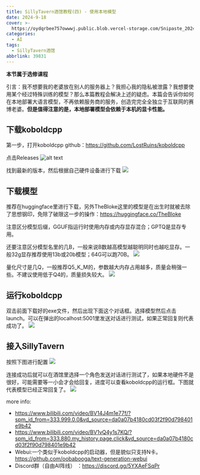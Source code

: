```yaml
---
title: SillyTavern酒馆教程(四) - 使用本地模型
date: 2024-9-18
cover: >-
  https://oydqrbee757owwwj.public.blob.vercel-storage.com/Snipaste_2024-09-07_13-48-05-SQWMYnATqu78zzoqVytrFZof5T21WC.png
categories:
  - AI
tags:
  - SillyTavern酒馆
abbrlink: 39831
---
```

**本节属于选修课程**

引言：我不想要我的老婆放在别人的服务器上？我担心我的隐私被泄露？我想要使用某个经过特殊训练的模型？那么本篇教程会解决上述的疑虑。本篇会告诉你如何在本地部署大语言模型，不再依赖服务商的服务，创造完完全全独立于互联网的赛博老婆。**但是值得注意的是，本地部署模型会依赖于本机的显卡性能。**

## 下载koboldcpp

第一步，打开koboldcpp github：https://github.com/LostRuins/koboldcpp

点击Releases
![alt text](https://tvax3.sinaimg.cn/large/005FcNj6ly1huwl73bch2j31gl10f4pz.jpg)

找到最新的版本，然后根据自己硬件设备进行下载
![](https://tvax1.sinaimg.cn/large/005FcNj6ly1huwl902h00j31280mrwon.jpg)

## 下载模型
推荐在huggingface里进行下载，另外TheBloke这里的模型是在出生时就被去除了思想钢印，免除了破限这一步的操作：https://huggingface.co/TheBloke

注意区分模型后缀，GGUF指运行时使用内存或内存显存混合；GPTQ是显存专用。

还要注意区分模型名里的几B，一般来说B数越高模型越聪明同时也越吃显存。一般32g显存推荐使用13b或20b模型；64G可以跑70B。
![](https://tvax4.sinaimg.cn/large/005FcNj6ly1huwl9sb171j31bn0j2qld.jpg)

量化尺寸是几Q，一般推荐Q5_K_M的，参数越大内存占用越多，质量会稍强一些。不建议使用低于Q4的，质量损失较大。
![](https://tvax4.sinaimg.cn/large/005FcNj6ly1huwlaa2p6wj30uv154h5k.jpg)

## 运行koboldcpp

双击前面下载好的exe文件，然后出现下面这个对话框。选择模型然后点击launch。可以在弹出的localhost:5001里发送对话进行测试，如果正常回复则代表成功了。
![](https://tvax3.sinaimg.cn/large/005FcNj6ly1huwlao8fckj30mx0o1jx3.jpg)

## 接入SillyTavern
按照下图进行配置
![](https://tvax3.sinaimg.cn/large/005FcNj6ly1huwlb1my3oj30qr0f2afw.jpg)

连接成功后就可以在酒馆里选择一个角色发送对话进行测试了，如果本地硬件不是很好，可能需要等一小会才会给回复，进度可以查看koboldcpp的运行框。下图就代表模型已经正常回复了。
![](https://tvax3.sinaimg.cn/large/005FcNj6ly1huwlbctgnhj30ua0cx4cl.jpg)


more info:
- https://www.bilibili.com/video/BV14J4m1e77f/?spm_id_from=333.999.0.0&vd_source=da0a07b4180cd03f2f90d798401e9b42
- https://www.bilibili.com/video/BV1vQ4y1s7KQ/?spm_id_from=333.880.my_history.page.click&vd_source=da0a07b4180cd03f2f90d798401e9b42
- Webui:一个类似于koboldcpp的启动器，但是貌似只支持N卡。 https://github.com/oobabooga/text-generation-webui
- Discord群（自由AI阵线） ：https://discord.gg/5YXAeFSqPr 